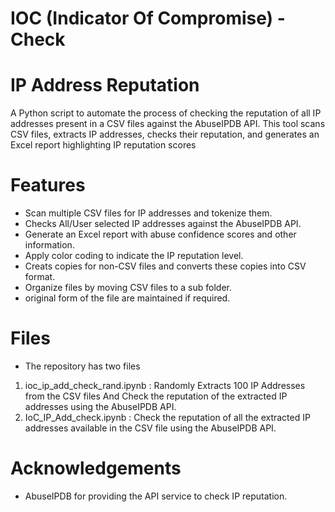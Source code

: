# IOC (Indicator Of Compromise) - Check
# IP Address Reputation 
A Python script to automate the process of checking the reputation of all IP addresses present in a CSV files against the AbuseIPDB API. 
This tool scans CSV files, extracts IP addresses, checks their reputation, and generates an Excel report highlighting IP reputation scores


# Features
* Scan multiple CSV files for IP addresses and tokenize them.
* Checks All/User selected IP addresses against the AbuseIPDB API.
* Generate an Excel report with abuse confidence scores and other information.
* Apply color coding to indicate the IP reputation level.
* Creats copies for non-CSV files and converts these copies into CSV format.
* Organize files by moving CSV files to a sub folder.
* original form of the file are maintained if required.

# Files
* The repository has two files 
1.  ioc_ip_add_check_rand.ipynb : Randomly Extracts 100 IP Addresses from the CSV files And Check the reputation of the extracted IP addresses using the AbuseIPDB API.
2.  IoC_IP_Add_check.ipynb : Check the reputation of all the extracted IP addresses available in the CSV file using the AbuseIPDB API.

# Acknowledgements
* AbuseIPDB for providing the API service to check IP reputation.

